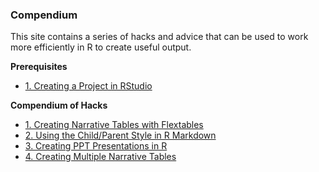 ### Compendium

This site contains a series of hacks and advice that can be used to work more efficiently in R to create useful output.

<nav aria-label="deliverables">
  <b>Prerequisites</b>
  <ul> 
    <li><a href="creating_projects.html">1. Creating a Project in RStudio</a></li>
  </ul>
  <b>Compendium of Hacks </b>
  <ul>
    <li><a href="1_narrative_tables.html">1.	Creating Narrative Tables with Flextables</a></li> 
    <li><a href="2_child_parent.html">2.	Using the Child/Parent Style in R Markdown</a></li> 
    <li><a href="3_ppt.html">3.	Creating PPT Presentations in R</a></li>     
    <li><a href="4_multiple_narrative_tables.html">4.	Creating Multiple Narrative Tables</a></li> 
    <!--<li><a href="5_pdf_comments.html">5.	Creating/Managing Comments in PDFs through R</a></li> -->
    <!--<li><a href="6_table_package_comparisons.html">6.	Comparison of R Table Packages</a></li> -->
    <!--<li><a href="7_other_lessons.html">7.	Other Lessons Learned</a></li> -->
  </ul>
</nav> 

